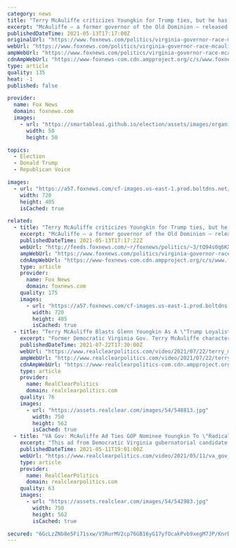 ```yaml
---
category: news
title: "Terry McAuliffe criticizes Youngkin for Trump ties, but he has his own"
excerpt: "McAuliffe – a former governor of the Old Dominion – released an attack ad against Youngkin on Tuesday targeting the Republican nominee for his ties to the former president, calling Trump a “stain on our democracy."
publishedDateTime: 2021-05-13T17:17:00Z
originalUrl: "https://www.foxnews.com/politics/virginia-governor-race-mcauliffe-youngkin-trump-ties"
webUrl: "https://www.foxnews.com/politics/virginia-governor-race-mcauliffe-youngkin-trump-ties"
ampWebUrl: "https://www.foxnews.com/politics/virginia-governor-race-mcauliffe-youngkin-trump-ties.amp"
cdnAmpWebUrl: "https://www-foxnews-com.cdn.ampproject.org/c/s/www.foxnews.com/politics/virginia-governor-race-mcauliffe-youngkin-trump-ties.amp"
type: article
quality: 135
heat: -1
published: false

provider:
  name: Fox News
  domain: foxnews.com
  images:
    - url: "https://smartableai.github.io/election/assets/images/organizations/foxnews.com-50x50.jpg"
      width: 50
      height: 50

topics:
  - Election
  - Donald Trump
  - Republican Voice

images:
  - url: "https://a57.foxnews.com/cf-images.us-east-1.prod.boltdns.net/v1/static/694940094001/75dd6f14-59b7-4b8d-8faf-ddd786809088/9ce1732d-00cd-452b-a561-fc52c2c98790/1280x720/match/720/405/image.jpg?ve=1&tl=1"
    width: 720
    height: 405
    isCached: true

related:
  - title: "Terry McAuliffe criticizes Youngkin for Trump ties, but he has his own"
    excerpt: "McAuliffe – a former governor of the Old Dominion – released an attack ad against Youngkin on Tuesday targeting the Republican nominee for his ties to the former president, calling Trump a “stain on our democracy.”"
    publishedDateTime: 2021-05-13T17:17:22Z
    webUrl: "http://feeds.foxnews.com/~r/foxnews/politics/~3/tQ94s0q6KXo/virginia-governor-race-mcauliffe-youngkin-trump-ties"
    ampWebUrl: "https://www.foxnews.com/politics/virginia-governor-race-mcauliffe-youngkin-trump-ties.amp"
    cdnAmpWebUrl: "https://www-foxnews-com.cdn.ampproject.org/c/s/www.foxnews.com/politics/virginia-governor-race-mcauliffe-youngkin-trump-ties.amp"
    type: article
    provider:
      name: Fox News
      domain: foxnews.com
    quality: 175
    images:
      - url: "https://a57.foxnews.com/cf-images.us-east-1.prod.boltdns.net/v1/static/694940094001/75dd6f14-59b7-4b8d-8faf-ddd786809088/9ce1732d-00cd-452b-a561-fc52c2c98790/1280x720/match/720/405/image.jpg?ve=1&tl=1"
        width: 720
        height: 405
        isCached: true
  - title: "Terry McAuliffe Blasts Glenn Youngkin As A \"Trump Loyalist\" In First VA Gov. Campaign Ad"
    excerpt: "Former Democratic Virginia Gov. Terry McAuliffe characterized his Republican opponent Glenn Youngkin as unreasonable and \"a loyalist to Donald Trump\" in the first ad of his campaign for another term as governor."
    publishedDateTime: 2021-07-22T17:30:00Z
    webUrl: "https://www.realclearpolitics.com/video/2021/07/22/terry_mcauliffe_blasts_glenn_youngkin_as_trump_loyalist_in_first_va_gov_campaign_ad.html#!"
    ampWebUrl: "http://www.realclearpolitics.com/video/2021/07/22/terry_mcauliffe_blasts_glenn_youngkin_as_trump_loyalist_in_first_va_gov_campaign_ad.amp.html"
    cdnAmpWebUrl: "https://www-realclearpolitics-com.cdn.ampproject.org/c/www.realclearpolitics.com/video/2021/07/22/terry_mcauliffe_blasts_glenn_youngkin_as_trump_loyalist_in_first_va_gov_campaign_ad.amp.html"
    type: article
    provider:
      name: RealClearPolitics
      domain: realclearpolitics.com
    quality: 76
    images:
      - url: "https://assets.realclear.com/images/54/548813.jpg"
        width: 750
        height: 562
        isCached: true
  - title: "VA Gov: McAuliffe Ad Ties GOP Nominee Youngkin To \"Radical\" Trump And Cruz"
    excerpt: "This ad from Democratic Virginia gubernatorial candidate Terry McAuliffe connects GOP nominee Glenn Youngkin to \"extreme Republicans\" like Sen. Ted Cruz and former President Trump. Retweet if you voted to stop Donald Trump in 2020 and you'll vote to stop Glenn Youngkin in 2021."
    publishedDateTime: 2021-05-11T19:01:00Z
    webUrl: "https://www.realclearpolitics.com/video/2021/05/11/va_gov_terry_mcauliffe_ad_ties_gop_nominee_glenn_youngkin_to_trump.html"
    type: article
    provider:
      name: RealClearPolitics
      domain: realclearpolitics.com
    quality: 63
    images:
      - url: "https://assets.realclear.com/images/54/542983.jpg"
        width: 750
        height: 562
        isCached: true

secured: "6GcLzZNb8e5Fi71sxw/V3RurMV2cp76GB16yG17yfOcakPvb9xegM7JP/KnrDO26ePFL5JBrVLLBRltl5CrST0lCgFfKbzqcE8Ah5ohN7jKJxm+NiiF6AsCe9TYmRCVTmWdFODpsE5ddCo9Gkax2nlLKelx1OCixUjTvlXiJUVFv8iT9HHvU8hvll1S02DiTDt8JKFHfKj+YXBw4+L5vLvJRw0qRH9ajMhqf/Nl0Y7Egqk7J6Ge0VmwDyUCF4xoibu9u6Chk8VnhR4qr5/9mNiayl8xZb5mGqYeJcfCg9HBxiltenkghDL5hFhQMXriqnlRglvw9K43tn2hnsKU5riVsFadJ5dlTLPOliCHi1XM=;v8M07Ufz1qK+wvkRZpnpeg=="
---
```


